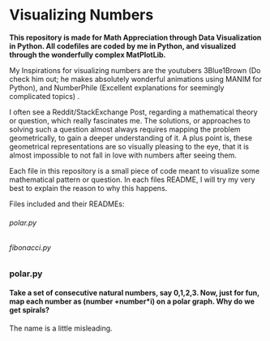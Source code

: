 # Visualizing Numbers


**This repository is made for Math Appreciation through Data Visualization in Python. All codefiles are coded by me in Python, and visualized through the
wonderfully complex MatPlotLib.**

My Inspirations for visualizing numbers are the youtubers 3Blue1Brown (Do check him out; he makes absolutely wonderful animations using MANIM for Python), 
and NumberPhile (Excellent explanations for seemingly complicated topics) .

I often see a Reddit/StackExchange Post, regarding a mathematical theory or question, which really fascinates me. The solutions, or approaches to solving such
a question almost always requires mapping the problem geometrically, to gain a deeper understanding of it. A plus point is, these geometrical representations
are so visually pleasing to the eye, that it is almost impossible to not fall in love with numbers after seeing them.


Each file in this repository is a small piece of code meant to visualize some mathematical pattern or question. In each files README, I will try my very best to
explain the reason to why this happens.

Files included and their READMEs:
###### polar.py
###### fibonacci.py

### polar.py
#### Take a set of consecutive natural numbers, say 0,1,2,3. Now, just for fun, map each number as (number +number*i) on a polar graph. Why do we get spirals?
The name is a little misleading. 

